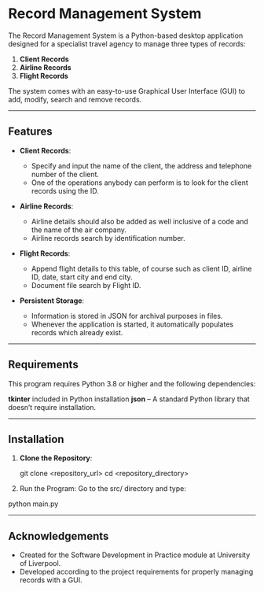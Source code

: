 # Record Management System

The Record Management System is a Python-based desktop application designed for a specialist travel agency to manage three types of records:
1. **Client Records**
2. **Airline Records**
3. **Flight Records**

The system comes with an easy-to-use Graphical User Interface (GUI) to add, modify, search and remove records.

---

## Features

- **Client Records**:
  - Specify and input the name of the client, the address and telephone number of the client.
  - One of the operations anybody can perform is to look for the client records using the ID.

- **Airline Records**:
  - Airline details should also be added as well inclusive of a code and the name of the air company.
  - Airline records search by identification number.

- **Flight Records**:
  - Append flight details to this table, of course such as client ID, airline ID, date, start city and end city.
  - Document file search by Flight ID.

- **Persistent Storage**:
  - Information is stored in JSON for archival purposes in files.
  - Whenever the application is started, it automatically populates records which already exist.

---

## Requirements

This program requires Python 3.8 or higher and the following dependencies:

**tkinter** included in Python installation
**json** – A standard Python library that doesn’t require installation.

---

## Installation

1. **Clone the Repository**:

   git clone <repository_url>
   cd <repository_directory>

2. Run the Program: Go to the src/ directory and type:

python main.py

---

## Acknowledgements

* Created for the Software Development in Practice module at University of Liverpool.
* Developed according to the project requirements for properly managing records with a GUI.